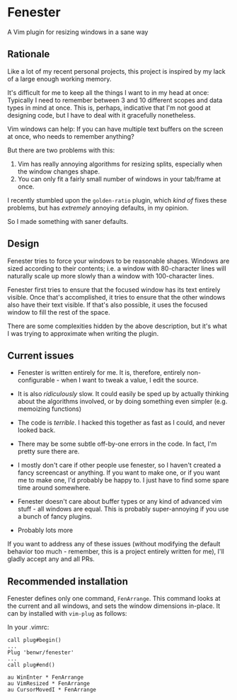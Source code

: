 # Fenester

A Vim plugin for resizing windows in a sane way

## Rationale

Like a lot of my recent personal projects, this project
is inspired by my lack of a large enough working memory.

It's difficult for me to keep all the things I want to
in my head at once: Typically I need to remember
between 3 and 10 different scopes and data types
in mind at once. This is, perhaps, indicative that
I'm not good at designing code, but I have to deal
with it gracefully nonetheless.

Vim windows can help: If you can have multiple text
buffers on the screen at once, who needs to remember
anything?

But there are two problems with this:

1. Vim has really annoying algorithms for resizing
splits, especially when the window changes shape.
2. You can only fit a fairly small number of windows
in your tab/frame at once.

I recently stumbled upon the `golden-ratio` plugin,
which _kind of_ fixes these problems, but has
_extremely_ annoying defaults, in my opinion.

So I made something with saner defaults.


## Design

Fenester tries to force your windows to be reasonable
shapes. Windows are sized according to their contents;
i.e. a window with 80-character lines will naturally
scale up more slowly than a window with 100-character
lines.

Fenester first tries to ensure that the focused window
has its text entirely visible. Once that's accomplished,
it tries to ensure that the other windows also have
their text visible. If that's also possible, it uses
the focused window to fill the rest of the space.

There are some complexities hidden by the above
description, but it's what I was trying to approximate
when writing the plugin.

## Current issues

* Fenester is written entirely for me. It is, therefore,
entirely non-configurable - when I want to tweak
a value, I edit the source.

* It is also _ridiculously_ slow. It could easily be
sped up by actually thinking about the algorithms
involved, or by doing something even simpler (e.g.
memoizing functions)

* The code is *terrible*. I hacked this together as
fast as I could, and never looked back.

* There may be some subtle off-by-one errors in the code.
In fact, I'm pretty sure there are.

* I mostly don't care if other people use fenester,
so I haven't created a fancy screencast or anything.
If you want to make one, or if you want me to make one,
I'd probably be happy to. I just have to find some spare
time around somewhere.

* Fenester doesn't care about buffer types or any kind of
advanced vim stuff - all windows are equal. This is probably
super-annoying if you use a bunch of fancy plugins.

* Probably lots more

If you want to address any of these issues (without
modifying the default behavior too much - remember,
this is a project entirely written for me), I'll gladly
accept any and all PRs.


## Recommended installation

Fenester defines only one command, `FenArrange`. This
command looks at the current and all windows, and
sets the window dimensions in-place. It can by
installed with `vim-plug` as follows:

In your .vimrc:

```vimscript
call plug#begin()
...
Plug 'benwr/fenester'
...
call plug#end()

au WinEnter * FenArrange
au VimResized * FenArrange
au CursorMovedI * FenArrange
```
